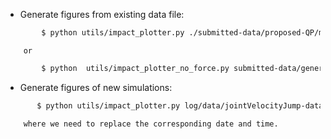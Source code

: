 * Generate figures from existing data file: 
   
```sh
        $ python utils/impact_plotter.py ./submitted-data/proposed-QP/max_contact_velocity/jointVelocityJump-data_Jan_31_2019_22-44-36.npz
```

        or

```sh
        $ python  utils/impact_plotter_no_force.py submitted-data/generic-QP/four_impacts_simulation_data.npz
```

* Generate figures of new simulations: 

```sh
       $ python utils/impact_plotter.py log/data/jointVelocityJump-data_Feb_05_2019_02-02-45.npz
```

        where we need to replace the corresponding date and time.

